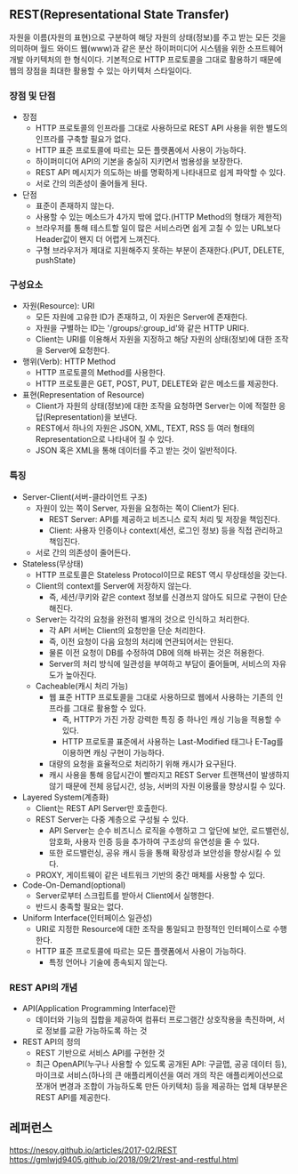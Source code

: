 ## REST(Representational State Transfer)
자원을 이름(자원의 표현)으로 구분하여 해당 자원의 상태(정보)를 주고 받는 모든 것을 의미하며 월드 와이드 웹(www)과 같은 분산 하이퍼미디어 시스템을 위한 소프트웨어 개발 아키텍처의 한 형식이다. 기본적으로 HTTP 프로토콜을 그대로 활용하기 때문에 웹의 장점을 최대한 활용할 수 있는 아키텍처 스타일이다.

<h3>장점 및 단점</h3>
<ul>
  <li>
    장점
    <ul>
      <li>HTTP 프로토콜의 인프라를 그대로 사용하므로 REST API 사용을 위한 별도의 인프라를 구축할 필요가 없다.</li>
      <li>HTTP 표준 프로토콜에 따르는 모든 플랫폼에서 사용이 가능하다.</li>
      <li>하이퍼미디어 API의 기본을 충실히 지키면서 범용성을 보장한다.</li>
      <li>REST API 메시지가 의도하는 바를 명확하게 나타내므로 쉽게 파악할 수 있다.</li>
      <li>서로 간의 의존성이 줄어들게 된다.</li>
    </ul>
  </li>
  <li>
    단점
    <ul>
      <li>표준이 존재하지 않는다.</li>
      <li>사용할 수 있는 메소드가 4가지 밖에 없다.(HTTP Method의 형태가 제한적)</li>
      <li>브라우저를 통해 테스트할 일이 많은 서비스라면 쉽게 고칠 수 있는 URL보다 Header값이 왠지 더 어렵게 느껴진다.</li>
      <li>구형 브라우저가 제대로 지원해주지 못하는 부분이 존재한다.(PUT, DELETE, pushState)</li>
    </ul>
  </li>
</ul>

<h3>구성요소</h3>
<ul>
  <li>
    자원(Resource): URI
    <ul>
      <li>모든 자원에 고유한 ID가 존재하고, 이 자원은 Server에 존재한다.</li>
      <li>자원을 구별하는 ID는 '/groups/:group_id'와 같은 HTTP URI다.</li>
      <li>Client는 URI를 이용해서 자원을 지정하고 해당 자원의 상태(정보)에 대한 조작을 Server에 요청한다.</li>
    </ul>
  </li>
  <li>
    행위(Verb): HTTP Method
    <ul>
      <li>HTTP 프로토콜의 Method를 사용한다.</li>
      <li>HTTP 프로토콜은 GET, POST, PUT, DELETE와 같은 메소드를 제공한다.</li>
    </ul>
  </li>
  <li>
    표현(Representation of Resource)
    <ul>
      <li>Client가 자원의 상태(정보)에 대한 조작을 요청하면 Server는 이에 적절한 응답(Representation)을 보낸다.</li>
      <li>REST에서 하나의 자원은 JSON, XML, TEXT, RSS 등 여러 형태의 Representation으로 나타내어 질 수 있다.</li>
      <li>JSON 혹은 XML을 통해 데이터를 주고 받는 것이 일반적이다.</li>
    </ul>
  </li>
</ul>

<h3>특징</h3>
<ul>
  <li>
    Server-Client(서버-클라이언트 구조)
    <ul>
      <li>
        자원이 있는 쪽이 Server, 자원을 요청하는 쪽이 Client가 된다.
        <ul>
          <li>REST Server: API를 제공하고 비즈니스 로직 처리 및 저장을 책임진다.</li>
          <li>Client: 사용자 인증이나 context(세션, 로그인 정보) 등을 직접 관리하고 책임진다.</li>
        </ul>
      </li>
      <li>서로 간의 의존성이 줄어든다.</li>
    </ul>
  </li>
  <li>
    Stateless(무상태)
    <ul>
      <li>HTTP 프로토콜은 Stateless Protocol이므로 REST 역시 무상태성을 갖는다.</li>
      <li>
        Client의 context를 Server에 저장하지 않는다.
        <ul>
          <li>즉, 세션/쿠키와 같은 context 정보를 신경쓰지 않아도 되므로 구현이 단순해진다.</li>
        </ul>
      </li>
      <li>
        Server는 각각의 요청을 완전히 별개의 것으로 인식하고 처리한다.
        <ul>
          <li>각 API 서버는 Client의 요청만을 단순 처리한다.</li>
          <li>즉, 이전 요청이 다음 요청의 처리에 연관되어서는 안된다.</li>
          <li>물론 이전 요청이 DB를 수정하여 DB에 의해 바뀌는 것은 허용한다.</li>
          <li>Server의 처리 방식에 일관성을 부여하고 부담이 줄어들며, 서비스의 자유도가 높아진다.</li>
        </ul>
      </li>
      <li>
        Cacheable(캐시 처리 가능)
        <ul>
          <li>
            웹 표준 HTTP 프로토콜을 그대로 사용하므로 웹에서 사용하는 기존의 인프라를 그대로 활용할 수 있다.
            <ul>
              <li>즉, HTTP가 가진 가장 강력한 특징 중 하나인 캐싱 기능을 적용할 수 있다.</li>
              <li>HTTP 프로토콜 표준에서 사용하는 Last-Modified 태그나 E-Tag를 이용하면 캐싱 구현이 가능하다.</li>
            </ul>
          </li>
          <li>대량의 요청을 효율적으로 처리하기 위해 캐시가 요구된다.</li>
          <li>캐시 사용을 통해 응답시간이 빨라지고 REST Server 트랜잭션이 발생하지 않기 때문에 전체 응답시간, 성능, 서버의 자원 이용률을 향상시킬 수 있다.</li>
        </ul>
      </li>
    </ul>
  </li>
  <li>
    Layered System(계층화)
    <ul>
      <li>Client는 REST API Server만 호출한다.</li>
      <li>
        REST Server는 다중 계층으로 구성될 수 있다.
        <ul>
          <li>API Server는 순수 비즈니스 로직을 수행하고 그 앞단에 보안, 로드밸런싱, 암호화, 사용자 인증 등을 추가하여 구조상의 유연성을 줄 수 있다.</li>
          <li>또한 로드밸런싱, 공유 캐시 등을 통해 확장성과 보안성을 향상시킬 수 있다.</li>
        </ul>
      </li>
      <li>PROXY, 게이트웨이 같은 네트워크 기반의 중간 매체를 사용할 수 있다.</li>
    </ul>
  </li>
  <li>
    Code-On-Demand(optional)
    <ul>
      <li>Server로부터 스크립트를 받아서 Client에서 실행한다.</li>
      <li>반드시 충족할 필요는 없다.</li>
    </ul>
  </li>
  <li>
    Uniform Interface(인터페이스 일관성)
    <ul>
      <li>URI로 지정한 Resource에 대한 조작을 통일되고 한정적인 인터페이스로 수행한다.</li>
      <li>
        HTTP 표준 프로토콜에 따르는 모든 플랫폼에서 사용이 가능하다.
        <ul>
          <li>특정 언어나 기술에 종속되지 않는다.</li>
        </ul>
      </li>
    </ul>
  </li>
</ul>

<h3>REST API의 개념</h3>
<ul>
  <li>
    API(Application Programming Interface)란
    <ul>
      <li>데이터와 기능의 집합을 제공하여 컴퓨터 프로그램간 상호작용을 촉진하며, 서로 정보를 교환 가능하도록 하는 것</li>
    </ul>
  </li>
  <li>
    REST API의 정의
    <ul>
      <li>REST 기반으로 서비스 API를 구현한 것</li>
      <li>최근 OpenAPI(누구나 사용할 수 있도록 공개된 API: 구글맵, 공공 데이터 등), 마이크로 서비스(하나의 큰 애플리케이션을 여러 개의 작은 애플리케이션으로 쪼개어 변경과 조합이 가능하도록 만든 아키텍처) 등을 제공하는 업체 대부분은 REST API를 제공한다.</li>
    </ul>
  </li>
</ul>

## 레퍼런스
https://nesoy.github.io/articles/2017-02/REST<br>
https://gmlwjd9405.github.io/2018/09/21/rest-and-restful.html
